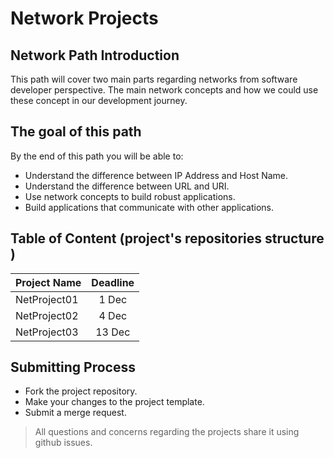 # Network Projects

## Network Path Introduction 
This path will cover two main parts regarding networks from software developer perspective.  The main network concepts and how we could use these concept in our development journey.

## The goal of this path 
By the end of this path you will be able to:
- Understand the difference between IP Address and Host Name. 
- Understand the difference between URL and URI.
- Use network concepts to build robust applications. 
- Build applications that communicate with other applications.


## Table of Content (project's repositories structure )
| Project Name   |      Deadline      |
|----------------|:-------------:|
| NetProject01 |  1 Dec |
| NetProject02 |    4 Dec   |
| NetProject03 | 13 Dec |


## Submitting Process
- Fork the project repository.
- Make your changes to the project template.
- Submit a merge request.

> All questions and concerns regarding the projects share it using github issues.